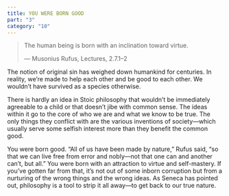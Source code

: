 ```yaml
---
title: YOU WERE BORN GOOD
part: "3"
category: "10"
---
```


> The human being is born with an inclination toward virtue.
>
> — Musonius Rufus, Lectures, 2.7.1–2

The notion of original sin has weighed down humankind for centuries. In reality, we’re made to help each other and be good to each other. We wouldn’t have survived as a species otherwise.

There is hardly an idea in Stoic philosophy that wouldn’t be immediately agreeable to a child or that doesn’t jibe with common sense. The ideas within it go to the core of who we are and what we know to be true. The only things they conflict with are the various inventions of society—which usually serve some selfish interest more than they benefit the common good.

You were born good. “All of us have been made by nature,” Rufus said, “so that we can live free from error and nobly—not that one can and another can’t, but all.” You were born with an attraction to virtue and self-mastery. If you’ve gotten far from that, it’s not out of some inborn corruption but from a nurturing of the wrong things and the wrong ideas. As Seneca has pointed out, philosophy is a tool to strip it all away—to get back to our true nature.
